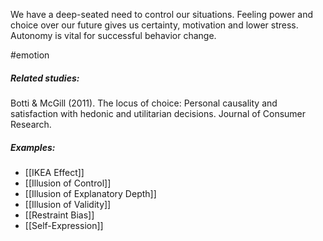 We have a deep-seated need to control our situations. Feeling power and choice over our future gives us certainty, motivation and lower stress. Autonomy is vital for successful behavior change.

#emotion

##### Related studies: 

Botti & McGill (2011). The locus of choice: Personal causality and satisfaction with hedonic and utilitarian decisions. Journal of Consumer Research.

##### Examples: 

- [[IKEA Effect]] 
- [[Illusion of Control]] 
- [[Illusion of Explanatory Depth]] 
- [[Illusion of Validity]] 
- [[Restraint Bias]] 
- [[Self-Expression]] 